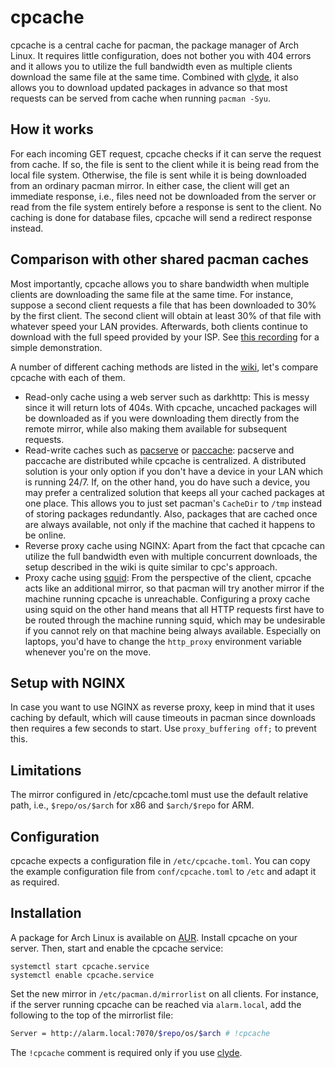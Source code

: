 # cpcache

cpcache is a central cache for pacman, the package manager of Arch Linux. It requires little
configuration, does not bother you with 404 errors and it allows you to utilize the full bandwidth
even as multiple clients download the same file at the same time.
Combined with [clyde](https://github.com/nroi/clyde-server), it also allows you to download updated
packages in advance so that most requests can be served from cache when running `pacman -Syu`.


## How it works

For each incoming GET request, cpcache checks if it can serve the request from
cache. If so, the file is sent to the client while it is being read from the local
file system. Otherwise, the file is sent while it is being downloaded from an
ordinary pacman mirror.
In either case, the client will get an immediate response, i.e., files need not be
downloaded from the server or read from the file system entirely before a response is
sent to the client.
No caching is done for database files, cpcache will send a redirect response
instead.

## Comparison with other shared pacman caches
Most importantly, cpcache allows you to share bandwidth when multiple clients are downloading the same
file at the same time. For instance, suppose a second client requests a file that has been
downloaded to 30% by the first client. The second client will obtain at least 30% of that file with
whatever speed your LAN provides. Afterwards, both clients continue to download with the full speed
provided by your ISP. See
[this recording](https://up.helios.click/f/parallel-downloads.webm) for a simple demonstration.

A number of different caching methods are listed in the
[wiki](https://wiki.archlinux.org/index.php?title=Pacman/Tips_and_tricks&redirect=no#Network_shared_pacman_cache),
let's compare cpcache with each of them.
* Read-only cache using a web server such as darkhttp:
  This is messy since it will return lots of 404s. With cpcache, uncached packages will be downloaded as
  if you were downloading them directly from the remote mirror, while also making them available for
  subsequent requests.
* Read-write caches such as [pacserve](https://wiki.archlinux.org/index.php/Pacserve) or
  [paccache](https://github.com/eworm-de/paccache):
  pacserve and paccache are distributed while cpcache is centralized. A distributed solution is your
  only option if you don't have a device in your LAN which is running 24/7. If, on the other hand, you
  do have such a device, you may prefer a centralized solution that keeps all your cached packages
  at one place. This allows you to just set pacman's `CacheDir` to `/tmp` instead of storing
  packages redundantly. Also, packages that are cached once are always available, not only if the
  machine that cached it happens to be online.
* Reverse proxy cache using NGINX: Apart from the fact that cpcache can utilize the full bandwidth
  even with multiple concurrent downloads, the setup described in the wiki is quite similar to cpc's
  approach.
* Proxy cache using [squid](https://wiki.archlinux.org/index.php/Package_Proxy_Cache):
  From the perspective of the client, cpcache acts like an additional mirror, so that pacman will
  try another mirror if the machine running cpcache is unreachable. Configuring a proxy
  cache using squid on the other hand means that all HTTP requests first have to be routed through
  the machine running squid, which may be undesirable if you cannot rely on that machine being
  always available. Especially on laptops, you'd have to change the `http_proxy` environment
  variable whenever you're on the move.

## Setup with NGINX
In case you want to use NGINX as reverse proxy, keep in mind that it uses caching by default, which
will cause timeouts in pacman since downloads then requires a few seconds to start. Use
`proxy_buffering off;` to prevent this.

## Limitations
The mirror configured in /etc/cpcache.toml must use the default relative path, i.e., `$repo/os/$arch`
for x86 and `$arch/$repo` for ARM.

## Configuration

cpcache expects a configuration file in `/etc/cpcache.toml`. You can copy the example configuration file
from `conf/cpcache.toml` to `/etc` and adapt it as required.

## Installation
A package for Arch Linux is available on [AUR](https://aur.archlinux.org/packages/cpcache-git/).
Install cpcache on your server. Then, start and enable the cpcache service:
```
systemctl start cpcache.service
systemctl enable cpcache.service
```
Set the new mirror in `/etc/pacman.d/mirrorlist` on all clients. For instance, if the server running
cpcache can be reached via `alarm.local`, add the following to the top of the mirrorlist file:
```bash
Server = http://alarm.local:7070/$repo/os/$arch # !cpcache
```
The `!cpcache` comment is required only if you use [clyde](https://github.com/nroi/clyde-server).
